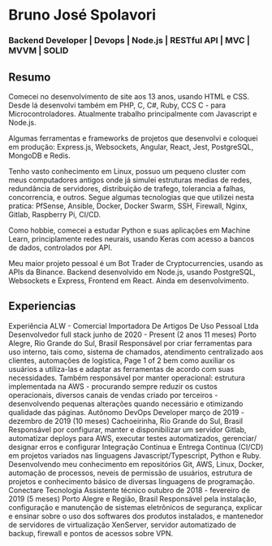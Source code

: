 # Bruno José Spolavori
### Backend Developer | Devops | Node.js | RESTful API | MVC | MVVM | SOLID


## Resumo
Comecei no desenvolvimento de site aos 13 anos, usando HTML e CSS. Desde lá desenvolvi também em PHP, C, C#, Ruby, CCS C - para Microcontroladores. Atualmente trabalho principalmente com Javascript e Node.js.

Algumas ferramentas e frameworks de projetos que desenvolvi e coloquei em produção: Express.js, Websockets, Angular, React, Jest, PostgreSQL, MongoDB e Redis.

Tenho vasto conhecimento em Linux, possuo um pequeno cluster com meus computadores antigos onde já simulei estruturas medias de redes, redundância de servidores, distribuição de trafego, tolerancia a falhas, concorrencia, e outros. Segue algumas tecnologias que que utilizei nesta pratica: PfSense, Ansible, Docker, Docker Swarm, SSH, Firewall, Nginx, Gitlab, Raspberry Pi, CI/CD.

Como hobbie, comecei a estudar Python e suas aplicações em Machine Learn, principlamente redes neurais, usando Keras com acesso a bancos de dados, controlados por API.

Meu maior projeto pessoal é um Bot Trader de Cryptocurrencies, usando as APIs da Binance. Backend desenvolvido em Node.js, usando PostgreSQL, Websockets e Express, Frontend em React. Ainda em desenvolvimento.


## Experiencias
Experiência
ALW - Comercial Importadora De Artigos De Uso Pessoal Ltda
Desenvolvedor full stack
junho de 2020 - Present (2 anos 11 meses)
Porto Alegre, Rio Grande do Sul, Brasil
Responsável por criar ferramentas para uso interno, tais como, sistema de
chamados, atendimento centralizado aos clientes, automações de logística,
Page 1 of 2
bem como auxiliar os usuários a utiliza-las e adaptar as ferramentas de
acordo com suas necessidades.
Também responsável por manter operacional: estrutura implementada na
AWS - procurando sempre reduzir os custos operacionais, diversos canais
de vendas criado por terceiros - desenvolvendo pequenas alterações quando
necessário e otimizando qualidade das páginas.
Autônomo
DevOps Developer
março de 2019 - dezembro de 2019 (10 meses)
Cachoeirinha, Rio Grande do Sul, Brasil
Responsável por configurar, manter e disponibilizar um servidor Gitlab,
automatizar deploys para AWS, executar testes automatizados, gerenciar/
designar erros e configurar Integração Continua e Entrega Continua (CI/CD)
em projetos variados nas linguagens Javascript/Typescript, Python e Ruby.
Desenvolvendo meu conhecimento em repositórios Git, AWS, Linux, Docker,
automação de processos, neveis de permissão de usuários, estrutura de
projetos e conhecimento básico de diversas linguagens de programação.
Conectare Tecnologia
Assistente técnico
outubro de 2018 - fevereiro de 2019 (5 meses)
Porto Alegre e Região, Brasil
Responsável pela instalação, configuração e manutenção de sistemas
eletrônicos de segurança, explicar e ensinar sobre o uso dos softwares dos
produtos instalados, e mantenedor de servidores de virtualização XenServer,
servidor automatizado de backup, firewall e pontos de acessos sobre VPN.
